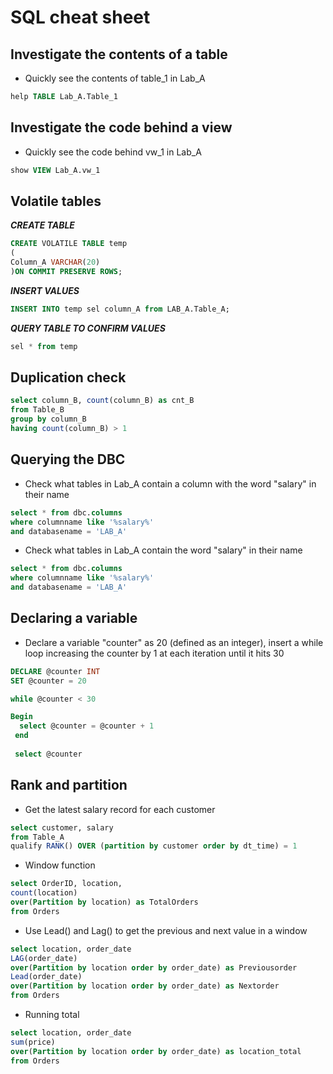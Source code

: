 SQL cheat sheet
===

Investigate the contents of a table
---

* Quickly see the contents of table_1 in Lab_A 
~~~~sql
help TABLE Lab_A.Table_1
~~~~

Investigate the code behind a view
---

* Quickly see the code behind vw_1 in Lab_A
~~~~sql
show VIEW Lab_A.vw_1
~~~~


Volatile tables
---

***CREATE TABLE***  
~~~~sql
CREATE VOLATILE TABLE temp
(
Column_A VARCHAR(20)
)ON COMMIT PRESERVE ROWS; 
~~~~

***INSERT VALUES***
~~~~sql
INSERT INTO temp sel column_A from LAB_A.Table_A;
~~~~

***QUERY TABLE TO CONFIRM VALUES***
~~~~sql
sel * from temp
~~~~

Duplication check
---
~~~~sql
select column_B, count(column_B) as cnt_B
from Table_B
group by column_B 
having count(column_B) > 1
~~~~

Querying the DBC
---

* Check what tables in Lab_A contain a column with the word "salary" in their name 
~~~~sql
select * from dbc.columns
where columnname like '%salary%'
and databasename = 'LAB_A'
~~~~

* Check what tables in Lab_A contain the word "salary" in their name 
~~~~sql
select * from dbc.columns
where columnname like '%salary%'
and databasename = 'LAB_A'
~~~~

Declaring a variable 
---

* Declare a variable "counter" as 20 (defined as an integer), insert a while loop increasing the counter by 1 at each iteration until it hits 30 

~~~~sql
DECLARE @counter INT
SET @counter = 20

while @counter < 30

Begin 
  select @counter = @counter + 1
 end
 
 select @counter
~~~~


Rank and partition
---

* Get the latest salary record for each customer 
~~~~sql
select customer, salary
from Table_A
qualify RANK() OVER (partition by customer order by dt_time) = 1 
~~~~

* Window function   
~~~~sql
select OrderID, location,
count(location)
over(Partition by location) as TotalOrders
from Orders
~~~~


* Use Lead() and Lag() to get the previous and next value in a window
~~~~sql
select location, order_date
LAG(order_date)
over(Partition by location order by order_date) as Previousorder
Lead(order_date)
over(Partition by location order by order_date) as Nextorder
from Orders
~~~~

* Running total
~~~~sql
select location, order_date
sum(price)
over(Partition by location order by order_date) as location_total
from Orders
~~~~


